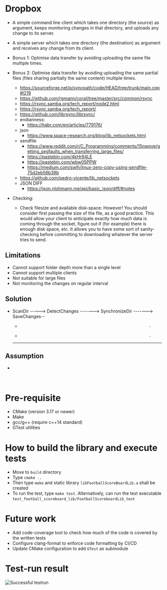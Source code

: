 # Dropbox
- A simple command line client which takes one directory (the source) as argument,
keeps monitoring changes in that directory, and uploads any change to its server.
- A simple server which takes one directory (the destination) as argument and
receives any change from its client.
- Bonus 1: Optimise data transfer by avoiding uploading the same file multiple times.
- Bonus 2: Optimise data transfer by avoiding uploading the same partial files (files sharing partially the same content) multiple times.
  - https://sourceforge.net/p/syncpath/code/HEAD/tree/trunk/main.cpp#l219
  - https://github.com/rgmann/coral/tree/master/src/common/rsync
  - https://rsync.samba.org/tech_report/node2.html
  - https://rsync.samba.org/tech_report/
  - https://github.com/librsync/librsync/
  - endianness:
    - https://habr.com/en/articles/779176/
  - json
    - https://www.space-research.org/blog/lib_netsockets.html
  - sendfile
    - https://www.reddit.com/r/C_Programming/comments/15nwpve/getting_segfaults_when_transferring_large_files/
    - https://pastebin.com/4kHr94LE
    - https://pastebin.com/wbw05PPW
    - https://medium.com/swlh/linux-zero-copy-using-sendfile-75d2eb56b39b
  - https://github.com/pedro-vicente/lib_netsockets
  - JSON DIFF
    - https://json.nlohmann.me/api/basic_json/diff/#notes


- Checking:
  - Check filesize and available disk-space:
    However! You should consider first passing the size of the file, as a good practice. This would allow your client to anticipate exactly how much data is coming through the socket, figure out if (for example) there is enough disk space, etc. It allows you to have some sort of sanity-checking before committing to downloading whatever the server tries to send.

## Limitations
- Cannot support folder depth more than a single level
- Cannot support multiple clients 
- Not suitable for large files
- Not monitoring the changes on regular interval


## Solution
  - ScanDir -----> DetectChanges -------> SynchronizeDir -------> SaveChanges--
      -                                                               -
      -                                                               -
      -----------------------------------------------------------------

## Assumption
- 

</br>

# Pre-requisite
- CMake (version 3.17 or newer)
- Make
- gcc/g++ (require c++14 standard)
- GTest utilities

# How to build the library and execute tests
- Move to `build` directory
- Type `cmake ..`
- Then type `make` and static library `libFootballScoreBoardLib.a` shall be created
- To run the test, type `make test`. Alternatively, can run the test executable
  `test_football_scoreboard_lib/FootballScoreboardLib_test`

# Future work
- Add code-coverage tool to check how much of the code is covered by the written tests
- Configure clang-format to enforce code formatting by CI/CD
- Update CMake configuration to add `GTest` as submodule

# Test-run result
![Successful testrun](docs/test_result.png)
